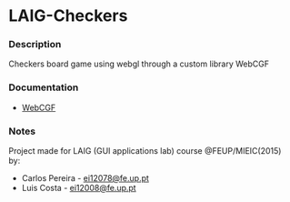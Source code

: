 # LAIG-Checkers

### Description

Checkers board game using webgl through a custom library WebCGF

### Documentation

* [WebCGF](https://paginas.fe.up.pt/~ruirodrig/pub/sw/webcgf/docs/)

### Notes

Project made for LAIG (GUI applications lab) course @FEUP/MIEIC(2015) by:

* Carlos Pereira - ei12078@fe.up.pt
* Luis Costa - ei12008@fe.up.pt